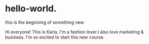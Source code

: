# hello-world.
this is the beginning of something new


Hi everyone! This is Karla,
I'm a fashion lover.I also love marketing & business.
I'm so excited to start this new course.



